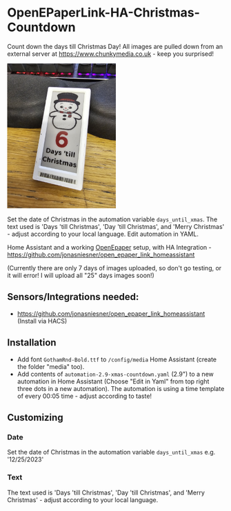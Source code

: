 # OpenEPaperLink-HA-Christmas-Countdown
Count down the days till Christmas Day! All images are pulled down from an external server at https://www.chunkymedia.co.uk - keep you surprised! 

<img src="20231219_091339_resized.jpg" width="50%" alt="Epaper Tag using the Christmas Countdown!">

Set the date of Christmas in the automation variable `days_until_xmas`. 
The text used is 'Days 'till Christmas', 'Day 'till Christmas', and 'Merry Christmas' - adjust according to your local language. Edit automation in YAML.

Home Assistant and a working [OpenEpaper](https://openepaperlink.de/) setup, with HA Integration - https://github.com/jonasniesner/open_epaper_link_homeassistant

(Currently there are only 7 days of images uploaded, so don't go testing, or it will error! I will upload all "25" days images soon!)

## Sensors/Integrations needed:

* https://github.com/jonasniesner/open_epaper_link_homeassistant (Install via HACS)

## Installation
* Add font `GothamRnd-Bold.ttf` to `/config/media` Home Assistant (create the folder "media" too).
* Add contents of `automation-2.9-xmas-countdown.yaml` (2.9") to a new automation in Home Assistant (Choose "Edit in Yaml" from top right three dots in a new automation). The automation is using a time template of every 00:05 time - adjust according to taste!

## Customizing
### Date
Set the date of Christmas in the automation variable `days_until_xmas` e.g. '12/25/2023'

### Text
The text used is 'Days 'till Christmas', 'Day 'till Christmas', and 'Merry Christmas' - adjust according to your local language.
